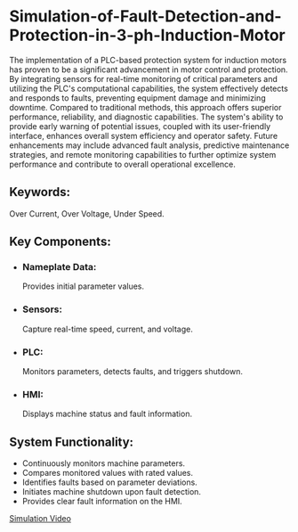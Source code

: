 # Simulation-of-Fault-Detection-and-Protection-in-3-ph-Induction-Motor
The implementation of a PLC-based protection system for induction motors has proven to be a significant advancement in motor control and protection. By integrating sensors for real-time monitoring of critical parameters and utilizing the PLC's computational capabilities, the system effectively detects and responds to faults, preventing equipment damage and minimizing downtime. Compared to traditional methods, this approach offers superior performance, reliability, and diagnostic capabilities. The system's ability to provide early warning of potential issues, coupled with its user-friendly interface, enhances overall system efficiency and operator safety. Future enhancements may include advanced fault analysis, predictive maintenance strategies, and remote monitoring capabilities to further optimize system performance and contribute to overall operational excellence.
<h2> Keywords:  </h2>   Over Current, Over Voltage, Under Speed.
<h2>Key Components:</h2>
<ul><li><h3>Nameplate Data:</h3> Provides initial parameter values.</li>	
<li><h3>Sensors:</h3> Capture real-time speed, current, and voltage.</li>	
<li><h3>PLC:</h3> Monitors parameters, detects faults, and triggers shutdown.</li>	
<li><h3>HMI:</h3> Displays machine status and fault information.</li>	
  </ul>
<h2>System Functionality:</h2>
<ul>
<li>Continuously monitors machine parameters.</li>
<li>Compares monitored values with rated values.</li>
<li>Identifies faults based on parameter deviations.</li>
<li>Initiates machine shutdown upon fault detection.</li>
<li>Provides clear fault information on the HMI.</li>
</ul>
<a href="https://drive.google.com/file/d/1JJWuV8X7wG9JTK9XKduDFYewH66WLeRe/view?usp=sharing">Simulation Video</a> 
